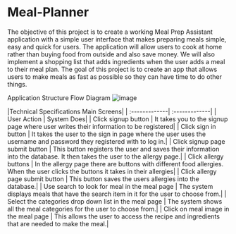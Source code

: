 # Meal-Planner

The objective of this project is to create a working Meal Prep Assistant application with a simple user interface that makes preparing meals simple, easy and quick for users.
The application will allow users to cook at home rather than buying food from outside and also save money. We will also implement a shopping list that adds ingredients when the user adds a meal to their meal plan. 
The goal of this project is to create an app that allows users to make meals as fast as possible so they can have time to do other things.


Application Structure Flow Diagram
![image](https://user-images.githubusercontent.com/32312941/113820213-3bf37480-972f-11eb-967f-004d36ef0fa6.png)



|Technical Specifications Main Screens|
| :-------------| :-------------|
| User Action  | System Does|
| Click signup button | It takes you to the signup page where user writes their information to be registered|
| Click sign in button | It takes the user to the sign in page where the user uses the username and password they registered with to log in.|
| Click signup page submit button | This button  registers the user and saves their information into the database. It then takes the user to the allergy page.|
| Click allergy buttons | In the allergy page there are buttons with different food allergies. When the user clicks the buttons it takes in their allergies|
| Click allergy page submit button | This button saves the users allergies into the database.|
| Use search to look for meal in the meal page | The system displays meals that have the search item in it for the user to choose from.|
| Select the categories drop down list in the meal page | The system shows all the meal categories for the user to choose from.|
| Click on meal image in the meal page | This allows the user to access the recipe and ingredients that are needed to make the meal.|
